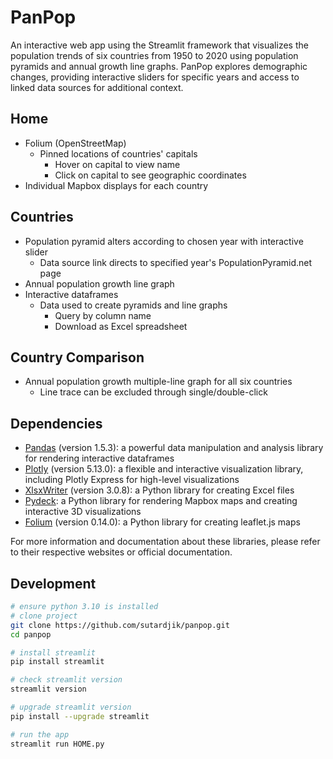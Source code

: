 # PanPop

An interactive web app using the Streamlit framework that visualizes the population trends of six countries from 1950 to 2020 using population pyramids and annual growth line graphs. PanPop explores demographic changes, providing interactive sliders for specific years and access to linked data sources for additional context.

## Home

- Folium (OpenStreetMap)
  - Pinned locations of countries' capitals
    - Hover on capital to view name
    - Click on capital to see geographic coordinates
- Individual Mapbox displays for each country

## Countries

- Population pyramid alters according to chosen year with interactive slider
  - Data source link directs to specified year's PopulationPyramid.net page
- Annual population growth line graph
- Interactive dataframes
  - Data used to create pyramids and line graphs
    - Query by column name
    - Download as Excel spreadsheet

## Country Comparison

- Annual population growth multiple-line graph for all six countries
  - Line trace can be excluded through single/double-click

## Dependencies

- [Pandas](https://pandas.pydata.org/) (version 1.5.3): a powerful data manipulation and analysis library for rendering interactive dataframes
- [Plotly](https://plotly.com/python/) (version 5.13.0): a flexible and interactive visualization library, including Plotly Express for high-level visualizations
- [XlsxWriter](https://xlsxwriter.readthedocs.io/) (version 3.0.8): a Python library for creating Excel files
- [Pydeck](https://github.com/visgl/deck.gl/): a Python library for rendering Mapbox maps and creating interactive 3D visualizations
- [Folium](https://python-visualization.github.io/folium/) (version 0.14.0): a Python library for creating leaflet.js maps

For more information and documentation about these libraries, please refer to their respective websites or official documentation.

## Development

```bash
# ensure python 3.10 is installed
# clone project
git clone https://github.com/sutardjik/panpop.git
cd panpop

# install streamlit
pip install streamlit

# check streamlit version
streamlit version

# upgrade streamlit version
pip install --upgrade streamlit

# run the app
streamlit run HOME.py
```
